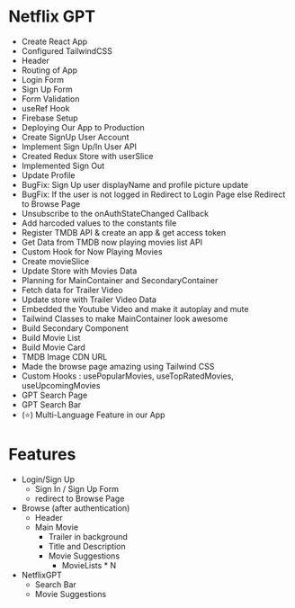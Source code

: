 # Netflix GPT

- Create React App
- Configured TailwindCSS
- Header
- Routing of App
- Login Form
- Sign Up Form
- Form Validation
- useRef Hook
- Firebase Setup
- Deploying Our App to Production
- Create SignUp User Account
- Implement Sign Up/In User API
- Created Redux Store with userSlice
- Implemented Sign Out
- Update Profile
- BugFix: Sign Up user displayName and profile picture update 
- BugFix: If the user is not logged in Redirect to Login Page else Redirect to Browse Page
- Unsubscribe to the onAuthStateChanged Callback
- Add harcoded values to the constants file
- Register TMDB API & create an app & get access token
- Get Data from TMDB now playing movies list API
- Custom Hook for Now Playing Movies
- Create movieSlice
- Update Store with Movies Data
- Planning for MainContainer and SecondaryContainer
- Fetch data for Trailer Video
- Update store with Trailer Video Data
- Embedded the Youtube Video and make it autoplay and mute
- Tailwind Classes to make MainContainer look awesome
- Build Secondary Component 
- Build Movie List
- Build Movie Card
- TMDB Image CDN URL
- Made the browse page amazing using Tailwind CSS
- Custom Hooks : usePopularMovies, useTopRatedMovies, useUpcomingMovies
- GPT Search Page
- GPT Search Bar
- (⭐️) Multi-Language Feature in our App




# Features
- Login/Sign Up
    - Sign In / Sign Up Form
    - redirect to Browse Page
- Browse (after authentication)
    - Header
    - Main Movie
        - Trailer in background
        - Title and Description
        - Movie Suggestions
            - MovieLists * N
- NetflixGPT
    - Search Bar
    - Movie Suggestions